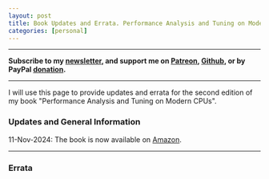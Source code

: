 ```yaml
---
layout: post
title: Book Updates and Errata. Performance Analysis and Tuning on Modern CPUs (Second Edition)
categories: [personal]
---
```


------

**Subscribe to my [newsletter](https://products.easyperf.net/newsletter), and support me on [Patreon](https://www.patreon.com/dendibakh), [Github](https://github.com/sponsors/dendibakh), or by PayPal [donation](https://www.paypal.com/cgi-bin/webscr?cmd=_donations&business=TBM3NW8TKTT34&currency_code=USD&source=url).**

------

I will use this page to provide updates and errata for the second edition of my book "Performance Analysis and Tuning on Modern CPUs".

### Updates and General Information 

11-Nov-2024: The book is now available on [Amazon](https://amzn.to/4fsroBs).

------

### Errata

